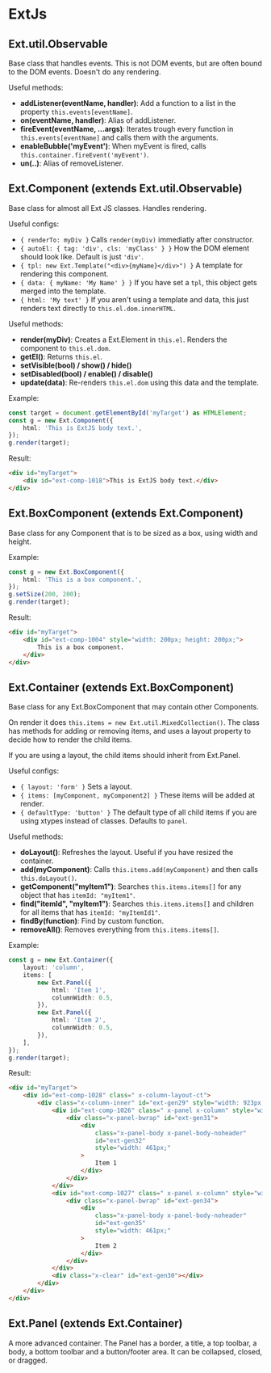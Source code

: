 # ExtJs

## Ext.util.Observable

Base class that handles events. This is not DOM events, but are often bound to
the DOM events. Doesn't do any rendering.

Useful methods:

- **addListener(eventName, handler)**: Add a function to a list in the property
  `this.events[eventName]`.
- **on(eventName, handler)**: Alias of addListener.
- **fireEvent(eventName, ...args)**: Iterates trough every function in
  `this.events[eventName]` and calls them with the arguments.
- **enableBubble('myEvent')**: When myEvent is fired, calls
  `this.container.fireEvent('myEvent')`.
- **un(..)**: Alias of removeListener.

## Ext.Component (extends Ext.util.Observable)

Base class for almost all Ext JS classes. Handles rendering.

Useful configs:

- `{ renderTo: myDiv }` Calls `render(myDiv)` immediatly after constructor.
- `{ autoEl: { tag: 'div', cls: 'myClass' } }` How the DOM element should look
  like. Default is just `'div'`.
- `{ tpl: new Ext.Template("<div>{myName}</div>") }` A template for rendering
  this component.
- `{ data: { myName: 'My Name' } }` If you have set a `tpl`, this object gets
  merged into the template.
- `{ html: 'My text' }` If you aren't using a template and data, this just
  renders text directly to `this.el.dom.innerHTML`.

Useful methods:

- **render(myDiv)**: Creates a Ext.Element in `this.el`. Renders the component
  to `this.el.dom`.
- **getEl()**: Returns `this.el`.
- **setVisible(bool) / show() / hide()**
- **setDisabled(bool) / enable() / disable()**
- **update(data)**: Re-renders `this.el.dom` using this data and the template.

Example:

```typescript
const target = document.getElementById('myTarget') as HTMLElement;
const g = new Ext.Component({
	html: 'This is ExtJS body text.',
});
g.render(target);
```

Result:

```html
<div id="myTarget">
	<div id="ext-comp-1018">This is ExtJS body text.</div>
</div>
```

## Ext.BoxComponent (extends Ext.Component)

Base class for any Component that is to be sized as a box, using width and
height.

Example:

```typescript
const g = new Ext.BoxComponent({
	html: 'This is a box component.',
});
g.setSize(200, 200);
g.render(target);
```

Result:

```html
<div id="myTarget">
	<div id="ext-comp-1004" style="width: 200px; height: 200px;">
		This is a box component.
	</div>
</div>
```

## Ext.Container (extends Ext.BoxComponent)

Base class for any Ext.BoxComponent that may contain other Components.

On render it does `this.items = new Ext.util.MixedCollection()`. The class has
methods for adding or removing items, and uses a layout property to decide how
to render the child items.

If you are using a layout, the child items should inherit from Ext.Panel.

Useful configs:

- `{ layout: 'form' }` Sets a layout.
- `{ items: [myComponent, myComponent2] }` These items will be added at render.
- `{ defaultType: 'button' }` The default type of all child items if you are
  using xtypes instead of classes. Defaults to `panel`.

Useful methods:

- **doLayout()**: Refreshes the layout. Useful if you have resized the
  container.
- **add(myComponent)**: Calls `this.items.add(myComponent)` and then calls
  `this.doLayout()`.
- **getComponent("myItem1")**: Searches `this.items.items[]` for any object that
  has `itemId: "myItem1"`.
- **find("itemId", "myItem1")**: Searches `this.items.items[]` and children for
  all items that has `itemId: "myItemId1"`.
- **findBy(function)**: Find by custom function.
- **removeAll()**: Removes everything from `this.items.items[]`.

Example:

```typescript
const g = new Ext.Container({
	layout: 'column',
	items: [
		new Ext.Panel({
			html: 'Item 1',
			columnWidth: 0.5,
		}),
		new Ext.Panel({
			html: 'Item 2',
			columnWidth: 0.5,
		}),
	],
});
g.render(target);
```

Result:

```html
<div id="myTarget">
	<div id="ext-comp-1028" class=" x-column-layout-ct">
		<div class="x-column-inner" id="ext-gen29" style="width: 923px;">
			<div id="ext-comp-1026" class=" x-panel x-column" style="width: 461px;">
				<div class="x-panel-bwrap" id="ext-gen31">
					<div
						class="x-panel-body x-panel-body-noheader"
						id="ext-gen32"
						style="width: 461px;"
					>
						Item 1
					</div>
				</div>
			</div>
			<div id="ext-comp-1027" class=" x-panel x-column" style="width: 461px;">
				<div class="x-panel-bwrap" id="ext-gen34">
					<div
						class="x-panel-body x-panel-body-noheader"
						id="ext-gen35"
						style="width: 461px;"
					>
						Item 2
					</div>
				</div>
			</div>
			<div class="x-clear" id="ext-gen30"></div>
		</div>
	</div>
</div>
```

## Ext.Panel (extends Ext.Container)

A more advanced container. The Panel has a border, a title, a top toolbar, a
body, a bottom toolbar and a button/footer area. It can be collapsed, closed, or
dragged.
